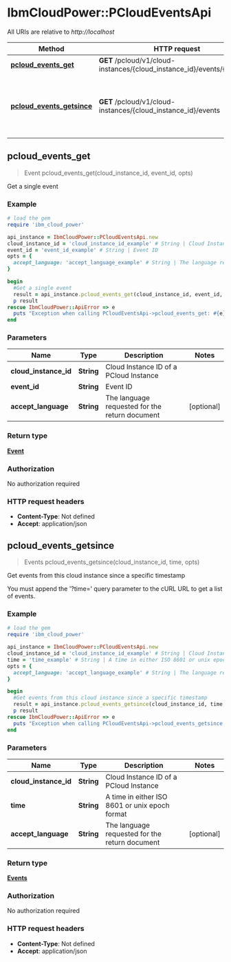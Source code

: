 # IbmCloudPower::PCloudEventsApi

All URIs are relative to *http://localhost*

Method | HTTP request | Description
------------- | ------------- | -------------
[**pcloud_events_get**](PCloudEventsApi.md#pcloud_events_get) | **GET** /pcloud/v1/cloud-instances/{cloud_instance_id}/events/{event_id} | Get a single event
[**pcloud_events_getsince**](PCloudEventsApi.md#pcloud_events_getsince) | **GET** /pcloud/v1/cloud-instances/{cloud_instance_id}/events | Get events from this cloud instance since a specific timestamp



## pcloud_events_get

> Event pcloud_events_get(cloud_instance_id, event_id, opts)

Get a single event

### Example

```ruby
# load the gem
require 'ibm_cloud_power'

api_instance = IbmCloudPower::PCloudEventsApi.new
cloud_instance_id = 'cloud_instance_id_example' # String | Cloud Instance ID of a PCloud Instance
event_id = 'event_id_example' # String | Event ID
opts = {
  accept_language: 'accept_language_example' # String | The language requested for the return document
}

begin
  #Get a single event
  result = api_instance.pcloud_events_get(cloud_instance_id, event_id, opts)
  p result
rescue IbmCloudPower::ApiError => e
  puts "Exception when calling PCloudEventsApi->pcloud_events_get: #{e}"
end
```

### Parameters


Name | Type | Description  | Notes
------------- | ------------- | ------------- | -------------
 **cloud_instance_id** | **String**| Cloud Instance ID of a PCloud Instance | 
 **event_id** | **String**| Event ID | 
 **accept_language** | **String**| The language requested for the return document | [optional] 

### Return type

[**Event**](Event.md)

### Authorization

No authorization required

### HTTP request headers

- **Content-Type**: Not defined
- **Accept**: application/json


## pcloud_events_getsince

> Events pcloud_events_getsince(cloud_instance_id, time, opts)

Get events from this cloud instance since a specific timestamp

You must append the '?time=' query parameter to the cURL URL to get a list of events.

### Example

```ruby
# load the gem
require 'ibm_cloud_power'

api_instance = IbmCloudPower::PCloudEventsApi.new
cloud_instance_id = 'cloud_instance_id_example' # String | Cloud Instance ID of a PCloud Instance
time = 'time_example' # String | A time in either ISO 8601 or unix epoch format
opts = {
  accept_language: 'accept_language_example' # String | The language requested for the return document
}

begin
  #Get events from this cloud instance since a specific timestamp
  result = api_instance.pcloud_events_getsince(cloud_instance_id, time, opts)
  p result
rescue IbmCloudPower::ApiError => e
  puts "Exception when calling PCloudEventsApi->pcloud_events_getsince: #{e}"
end
```

### Parameters


Name | Type | Description  | Notes
------------- | ------------- | ------------- | -------------
 **cloud_instance_id** | **String**| Cloud Instance ID of a PCloud Instance | 
 **time** | **String**| A time in either ISO 8601 or unix epoch format | 
 **accept_language** | **String**| The language requested for the return document | [optional] 

### Return type

[**Events**](Events.md)

### Authorization

No authorization required

### HTTP request headers

- **Content-Type**: Not defined
- **Accept**: application/json

